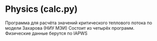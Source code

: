 # Physics (calc.py)
Программа для расчёта значений критического теплового потока по модели Захарова (НИУ МЭИ)
Состоит из четырёх программ.
Физические данные берутся по IAPWS
